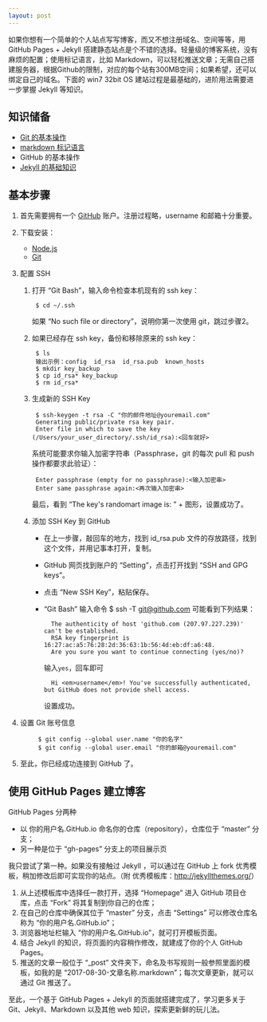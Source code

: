 ```yaml
---
layout: post
---
```

如果你想有一个简单的个人站点写写博客，而又不想注册域名、空间等等，用 GitHub Pages + Jekyll 搭建静态站点是个不错的选择。轻量级的博客系统，没有麻烦的配置；使用标记语言，比如 Markdown，可以轻松推送文章；无需自己搭建服务器，根据Github的限制，对应的每个站有300MB空间；如果希望，还可以绑定自己的域名。下面的 win7 32bit OS 建站过程是最基础的，进阶用法需要进一步掌握 Jekyll 等知识。<!--more-->
## 知识储备
- [Git 的基本操作](https://blog.jobbole.com/78960/)
- [markdown 标记语言](https://hiker90.github.io/2017/08/30/Markdown-%E5%85%A5%E9%97%A8/)
- GitHub 的基本操作
- [Jekyll 的基础知识](http://jekyllcn.com/)

## 基本步骤

1. 首先需要拥有一个 [GitHub](http://www.GitHub.com/) 账户。注册过程略，username 和邮箱十分重要。
2. 下载安装：
    - [Node.js](http://nodejs.org/)
    - [Git](http://git-scm.com/)
3. 配置 SSH
    1. 打开 “Git Bash”，输入命令检查本机现有的 ssh key：
        
            $ cd ~/.ssh

        如果 “No such file or directory”，说明你第一次使用 git，跳过步骤2。
    
    2. 如果已经存在 ssh key，备份和移除原来的 ssh key：
        
            $ ls
            输出示例：config  id_rsa  id_rsa.pub  known_hosts
            $ mkdir key_backup
            $ cp id_rsa* key_backup
            $ rm id_rsa*
    
    3. 生成新的 SSH Key
            
            $ ssh-keygen -t rsa -C "你的邮件地址@youremail.com"
            Generating public/private rsa key pair.
            Enter file in which to save the key (/Users/your_user_directory/.ssh/id_rsa):<回车就好>
        
        系统可能要求你输入加密字符串（Passphrase，git 的每次 pull 和 push 操作都要求此验证）：
            
            Enter passphrase (empty for no passphrase):<输入加密串>
            Enter same passphrase again:<再次输入加密串>

        最后，看到 “The key's randomart image is: ” + 图形，设置成功了。
    
    4. 添加 SSH Key 到 GitHub

        - 在上一步骤，敲回车的地方，找到 id_rsa.pub 文件的存放路径，找到这个文件，并用记事本打开，复制。
        - GitHub 网页找到账户的 “Setting”，点击打开找到 “SSH and GPG keys”。
        - 点击 “New SSH Key”，粘贴保存。
        - “Git Bash” 输入命令
                $ ssh -T git@github.com
        可能看到下列结果：
                
                The authenticity of host 'github.com (207.97.227.239)' can't be established.
                RSA key fingerprint is 16:27:ac:a5:76:28:2d:36:63:1b:56:4d:eb:df:a6:48.
                Are you sure you want to continue connecting (yes/no)?
        
            输入`yes`，回车即可
            
                Hi <em>username</em>! You've successfully authenticated, but GitHub does not provide shell access.

            设置成功。

4. 设置 Git 账号信息
    
            $ git config --global user.name "你的名字"
            $ git config --global user.email "你的邮箱@youremail.com"

5. 至此，你已经成功连接到 GitHub 了。

## 使用 GitHub Pages 建立博客

GitHub Pages 分两种

- 以 你的用户名.GitHub.io 命名你的仓库（repository），仓库位于 “master” 分支；
- 另一种是位于 “gh-pages” 分支上的项目展示页

我只尝试了第一种。如果没有接触过 Jekyll ，可以通过在 GitHub 上 fork 优秀模板，稍加修改后即可实现你的站点。（附 优秀模板库：<http://jekyllthemes.org/>）

1. 从上述模板库中选择任一款打开，选择 “Homepage” 进入 GitHub 项目仓库，点击 “Fork” 将其复制到你自己的仓库；
2. 在自己的仓库中确保其位于 “master” 分支，点击 “Settings” 可以修改仓库名称为 “你的用户名.GitHub.io”；
3. 浏览器地址栏输入 “你的用户名.GitHub.io”，就可打开模板页面。
4. 结合 Jekyll 的知识，将页面的内容稍作修改，就建成了你的个人 GitHub Pages。
5. 推送的文章一般位于 “_post” 文件夹下，命名及书写规则一般参照里面的模板，如我的是 “2017-08-30-文章名称.markdown”；每次文章更新，就可以通过 Git 推送了。

至此，一个基于 GitHub Pages + Jekyll 的页面就搭建完成了，学习更多关于 Git、Jekyll、Markdown 以及其他 web 知识，探索更新鲜的玩儿法。











